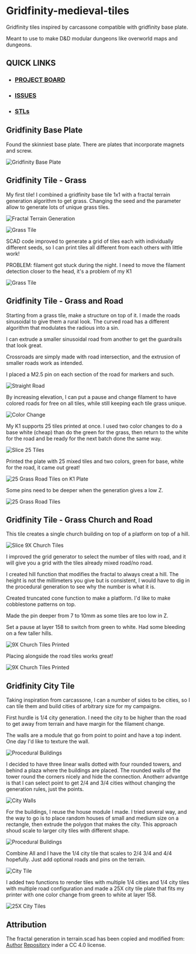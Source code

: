 # Gridfinity-medieval-tiles

Gridfinity tiles inspired by carcassone compatible with gridfinity base plate.

Meant to use to make D&D modular dungeons like overworld maps and dungeons.

## QUICK LINKS
- ### [PROJECT BOARD](https://github.com/users/OrsoEric/projects/12)
- ### [ISSUES](https://github.com/OrsoEric/Gridfinity-medieval-tiles/issues)
- ### [STLs](https://github.com/OrsoEric/Gridfinity-medieval-tiles/tree/Master/stl)

## Gridfinity Base Plate

Found the skinniest base plate. There are plates that incorporate magnets and screw.

![Gridfinity Base Plate](/images/2024-12-19-Gridfinity-5x5.jpg)

## Gridfinity Tile - Grass

My first tile! I combined a gridfinity base tile 1x1 with a fractal terrain generation algorithm to get grass. Changing the seed and the parameter allow to generate lots of unique grass tiles.

![Fractal Terrain Generation](/images/2024-12-22e-fractal-terrain-generation.jpg)

![Grass Tile](/images/2024-12-22f-first-grass-tile-printed.jpg)

SCAD code improved to generate a grid of tiles each with individually different seeds, so I can print tiles all different from each others with little work!

PROBLEM: filament got stuck during the night. I need to move the filament detection closer to the head, it's a problem of my K1

![Grass Tile](/images/2024-12-23a-Print-25-grass-tail-partial-fail.jpg)


## Gridfinity Tile - Grass and Road

Starting from a grass tile, make a structure on top of it.  I made the roads sinusoidal to give them a rural look. The curved road has a different algorithm that modulates the radious into a sin.

I can extrude a smaller sinusoidal road from another to get the guardrails that look great.

Crossroads are simply made with road intersection, and the extrusion of smaller roads work as intended.

I placed a M2.5 pin on each section of the road for markers and such.

![Straight Road](/images/2024-12-23_11_07-grass-straight-road.jpg)


By increasing elevation, I can put a pause and change filament to have colored roads for free on all tiles, while still keeping each tile grass unique.

![Color Change](/images/2024-12-23_11_00_filament-change.jpg)

My K1 supports 25 tiles printed at once. I used two color changes to do a base white (cheap) than do the green for the grass, then return to the white for the road and be ready for the next batch done the same way.

![Slice 25 Tiles](/images/2024-12-23_12_25-25-Grass-Road-Tiles.png)

Printed the plate with 25 mixed tiles and two colors, green for base, white for the road, it came out great!

![25 Grass Road Tiles on K1 Plate](/images/25X-Grass-Road-Tiles-Plate.jpg)

Some pins need to be deeper when the generation gives a low Z.

![25 Grass Road Tiles](/images/25X-Grass-Road-Tiles.jpg)

## Gridfinity Tile - Grass Church and Road

This tile creates a single church building on top of a platform on top of a hill.

![Slice 9X Church Tiles](/images/9X-Church-Tiles-OptionalRoad.jpg)

I improved the grid generator to select the number of tiles with road, and it will give you a grid with the tiles already mixed road/no road.

I created hill function that modifies the fractal to always creat a hill. The height is not the millimeters you give but is consistent, I would have to dig in the procedural generation to see why the number is what it is.

Created truncated cone function to make a platform. I'd like to make cobblestone patterns on top.

Made the pin deeper from 7 to 10mm as some tiles are too low in Z.

Set a pause at layer 158 to switch from green to white. Had some bleeding on a few taller hills.

![9X Church Tiles Printed](/images/9X-Church-Tiles-Printed.jpg)

Placing alongside the road tiles works great!

![9X Church Tiles Printed](/images/9X-Church-Tiles-Placed.jpg)

## Gridfinity City Tile

Taking inspiration from carcassone, I can a number of sides to be cities, so I can tile them and build cities of arbitrary size for my campaigns.

First hurdle is 1/4 city generation. I need the city to be higher than the road to get away from terrain and have margin for the filament change.

The walls are a module that go from point to point and have a top indent. One day I'd like to texture the wall.

![Procedural Buildings](/images/Wall.png)

I decided to have three linear walls dotted with four rounded towers, and behind a plaza where the buildings are placed. The rounded walls of the tower round the corners nicely and hide the connection. Anotherr advantge is that I can select point to get 2/4 and 3/4 cities without changing the generation rules, just the points.

![City Walls](/images/City-Walls.png)


For the buildings, I reuse the house module I made. I tried several way, and the way to go is to place random houses of small and medium size on a rectangle, then extrude the polygon that makes the city. This approach shoud scale to larger city tiles with different shape.

![Procedural Buildings](/images/city-procedural-generation.jpg)

Combine All and I have the 1/4 city tile that scales to 2/4 3/4 and 4/4 hopefully. Just add optional roads and pins on the terrain.

![City Tile](/images/City-Tile.png)

I added two functions to render tiles with multiple 1/4 cities and 1/4 city tiles with multiple road configuration and made a 25X city tile plate that fits my printer with one color change from green to white at layer 158.

![25X City Tiles](/images/25-Quarter-City-Road-Tiles.png)

## Attribution

The fractal generation in terrain.scad has been copied and modified from: [Author](https://www.printables.com/@Anachronist) [Repository](https://www.printables.com/model/129126-procedural-weathered-fractal-terrain-in-openscad/files) inder a CC 4.0 license.